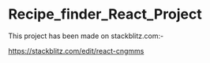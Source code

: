 # Recipe_finder_React_Project
This project has been made on stackblitz.com:-

https://stackblitz.com/edit/react-cngmms
